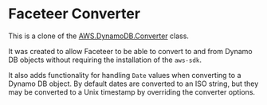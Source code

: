 # Faceteer Converter

This is a clone of the [AWS.DynamoDB.Converter](https://docs.aws.amazon.com/AWSJavaScriptSDK/latest/AWS/DynamoDB/Converter.html) class.

It was created to allow Faceteer to be able to convert to and from Dynamo DB objects without requiring the installation of the `aws-sdk`.

It also adds functionality for handling `Date` values when converting to a Dynamo DB object. By default dates are converted to an ISO string, but they may be converted to a Unix timestamp by overriding the converter options.

